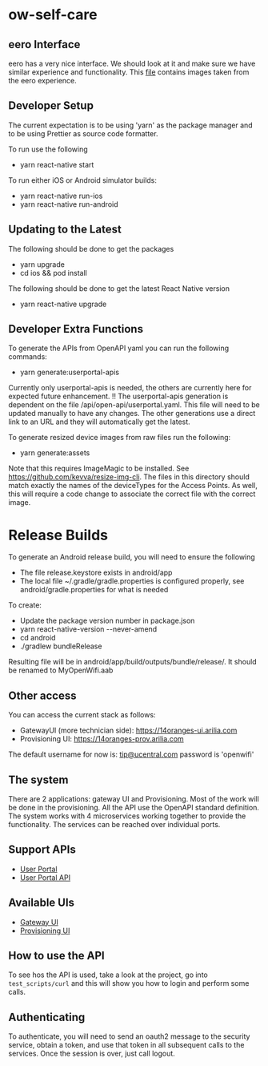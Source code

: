 # ow-self-care

## eero Interface
eero has a very nice interface. We should look at it and make sure we have similar experience and functionality. This [file](https://github.com/stephb9959/ow-self-care/blob/main/eero-app.docx) contains images taken from the eero experience.

## Developer Setup
The current expectation is to be using 'yarn' as the package manager and to be using Prettier as source code formatter. 

To run use the following
- yarn react-native start

To run either iOS or Android simulator builds:
- yarn react-native run-ios
- yarn react-native run-android

## Updating to the Latest

The following should be done to get the packages
- yarn upgrade
- cd ios && pod install

The following should be done to get the latest React Native version
- yarn react-native upgrade

## Developer Extra Functions
To generate the APIs from OpenAPI yaml you can run the following commands:
- yarn generate:userportal-apis

Currently only userportal-apis is needed, the others are currently here for expected future enhancement. !! The userportal-apis generation is dependent on the file /api/open-api/userportal.yaml. This file will need to be updated manually to have any changes. The other generations use a direct link to an URL and they will automatically get the latest.

To generate resized device images from raw files run the following:
- yarn generate:assets

Note that this requires ImageMagic to be installed. See https://github.com/kevva/resize-img-cli. The files in this directory should match exactly the names of the deviceTypes for the Access Points. As well, this will require a code change to associate the correct file with the correct image. 

# Release Builds

To generate an Android release build, you will need to ensure the following
- The file release.keystore exists in android/app
- The local file ~/.gradle/gradle.properties is configured properly, see android/gradle.properties for what is needed

To create:
- Update the package version number in package.json
- yarn react-native-version --never-amend
- cd android
- ./gradlew bundleRelease

Resulting file will be in android/app/build/outputs/bundle/release/. It should be renamed to MyOpenWifi.aab

## Other access
You can access the current stack as follows:
- GatewayUI (more technician side): https://14oranges-ui.arilia.com
- Provisioning UI: https://14oranges-prov.arilia.com

The default username for now is: tip@ucentral.com password is 'openwifi'

## The system
There are 2 applications: gateway UI and Provisioning. Most of the work will be done in the provisioning. All the API use the OpenAPI standard definition. The system works with 4 microservices working together to provide the functionality. The services can be reached over individual ports. 

## Support APIs
- [User Portal](https://github.com/stephb9959/wlan-cloud-sub)
- [User Portal API](https://github.com/stephb9959/wlan-cloud-sub/blob/main/openapi/userportal.yaml)

## Available UIs
- [Gateway UI](https://github.com/stephb9959/wlan-cloud-ucentralgw-ui)
- [Provisioning UI](https://github.com/stephb9959/ow-prov)

## How to use the API
To see hos the API is used, take a look at the project, go into `test_scripts/curl` and this will show you how to login and perform some calls.

## Authenticating
To authenticate, you will need to send an oauth2 message to the security service, obtain a token, and use that token in all subsequent calls to the services. Once the session is over, just call logout.